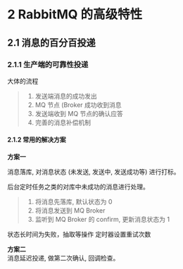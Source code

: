 # 2 RabbitMQ 的高级特性

## 2.1 消息的百分百投递

### 2.1.1 生产端的可靠性投递

大体的流程
> 1. 发送端消息的成功发出
> 2. MQ 节点 (Broker 成功收到消息
> 3. 发送端收到 MQ 节点的确认应答
> 4. 完善的消息补偿机制

#### 2.1.2 常用的解决方案

**方案一**  

消息落库, 对消息状态 (未发送, 发送中, 发送成功等) 进行打标。  

后台定时任务之类的对库中未成功的消息进行处理。



> 1. 将消息先落库, 默认状态为 0
> 2. 将消息发送到 MQ Broker
> 3. 监听到 MQ Broker 的 confirm, 更新消息状态为 1

状态长时间为失败，抽取等操作
定时器设置重试次数






**方案二**  
消息延迟投递, 做第二次确认, 回调检查。




